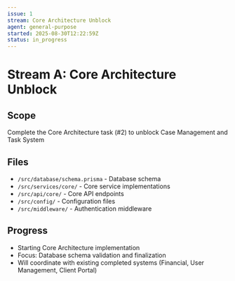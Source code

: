 ```yaml
---
issue: 1
stream: Core Architecture Unblock
agent: general-purpose
started: 2025-08-30T12:22:59Z
status: in_progress
---
```


# Stream A: Core Architecture Unblock

## Scope
Complete the Core Architecture task (#2) to unblock Case Management and Task System

## Files
- `/src/database/schema.prisma` - Database schema
- `/src/services/core/` - Core service implementations
- `/src/api/core/` - Core API endpoints
- `/src/config/` - Configuration files
- `/src/middleware/` - Authentication middleware

## Progress
- Starting Core Architecture implementation
- Focus: Database schema validation and finalization
- Will coordinate with existing completed systems (Financial, User Management, Client Portal)

<!-- SYNCED: 2025-08-30T13:10:30Z -->